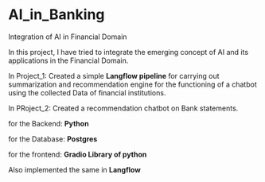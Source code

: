 # AI_in_Banking
Integration of AI in Financial Domain


In this project, I have tried to integrate the emerging concept of AI and its applications in the Financial Domain.

In Project_1: Created a simple **Langflow pipeline** for carrying out summarization and recommendation engine for the functioning of a chatbot using the collected Data of financial institutions.

In PRoject_2: Created a recommendation chatbot on Bank statements.

for the Backend: **Python**

for the Database: **Postgres**

for the frontend: **Gradio Library of python**

Also implemented the same in **Langflow**
